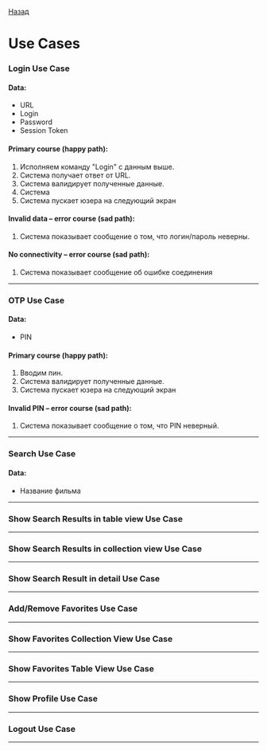 [Назад](README.md)
# Use Cases

### Login Use Case

#### Data:
- URL
- Login
- Password
- Session Token

#### Primary course (happy path):
1. Исполняем команду "Login" с данным выше.
2. Система получает ответ от URL.
3. Система валидирует полученные данные.
4. Система 
5. Система пускает юзера на следующий экран

#### Invalid data – error course (sad path):
1. Система показывает сообщение о том, что логин/пароль неверны.

#### No connectivity – error course (sad path):
1. Система показывает сообщение об ошибке соединения

---

### OTP Use Case

#### Data:
- PIN

#### Primary course (happy path):
1. Вводим пин.
2. Система валидирует полученные данные.
3. Система пускает юзера на следующий экран

#### Invalid PIN – error course (sad path):
1. Система показывает сообщение о том, что PIN неверный.

---

### Search Use Case

#### Data:
- Название фильма

---

### Show Search Results in table view Use Case

---

### Show Search Results in collection view Use Case

---

### Show Search Result in detail Use Case

---

### Add/Remove Favorites Use Case

---

### Show Favorites Collection View Use Case

---

### Show Favorites Table View Use Case

---

### Show Profile Use Case

---

### Logout Use Case

---